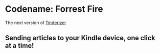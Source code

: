 # Codename: Forrest Fire

The next version of [Tinderizer](http://tinderizer.com/)

## Sending articles to your Kindle device, one click at a time!
